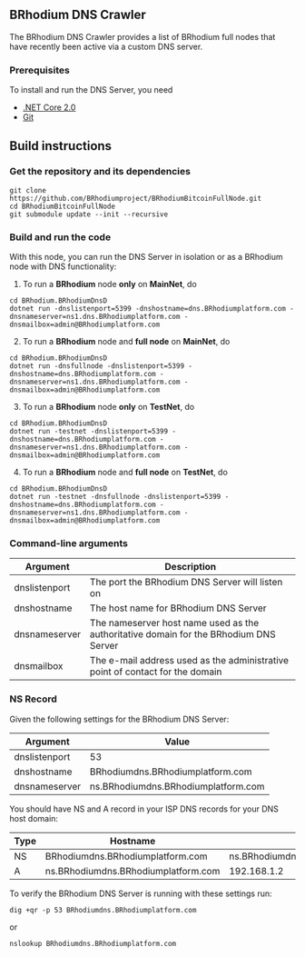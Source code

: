 ## BRhodium DNS Crawler
The BRhodium DNS Crawler provides a list of BRhodium full nodes that have recently been active via a custom DNS server.

### Prerequisites

To install and run the DNS Server, you need
* [.NET Core 2.0](https://www.microsoft.com/net/download/core)
* [Git](https://git-scm.com/)

## Build instructions

### Get the repository and its dependencies

```
git clone https://github.com/BRhodiumproject/BRhodiumBitcoinFullNode.git
cd BRhodiumBitcoinFullNode
git submodule update --init --recursive
```

### Build and run the code
With this node, you can run the DNS Server in isolation or as a BRhodium node with DNS functionality:

1. To run a <b>BRhodium</b> node <b>only</b> on <b>MainNet</b>, do
```
cd BRhodium.BRhodiumDnsD
dotnet run -dnslistenport=5399 -dnshostname=dns.BRhodiumplatform.com -dnsnameserver=ns1.dns.BRhodiumplatform.com -dnsmailbox=admin@BRhodiumplatform.com
```

2. To run a <b>BRhodium</b> node and <b>full node</b> on <b>MainNet</b>, do
```
cd BRhodium.BRhodiumDnsD
dotnet run -dnsfullnode -dnslistenport=5399 -dnshostname=dns.BRhodiumplatform.com -dnsnameserver=ns1.dns.BRhodiumplatform.com -dnsmailbox=admin@BRhodiumplatform.com
```

3. To run a <b>BRhodium</b> node <b>only</b> on <b>TestNet</b>, do
```
cd BRhodium.BRhodiumDnsD
dotnet run -testnet -dnslistenport=5399 -dnshostname=dns.BRhodiumplatform.com -dnsnameserver=ns1.dns.BRhodiumplatform.com -dnsmailbox=admin@BRhodiumplatform.com
```

4. To run a <b>BRhodium</b> node and <b>full node</b> on <b>TestNet</b>, do
```
cd BRhodium.BRhodiumDnsD
dotnet run -testnet -dnsfullnode -dnslistenport=5399 -dnshostname=dns.BRhodiumplatform.com -dnsnameserver=ns1.dns.BRhodiumplatform.com -dnsmailbox=admin@BRhodiumplatform.com
```

### Command-line arguments

| Argument      | Description                                                                          |
| ------------- | ------------------------------------------------------------------------------------ |
| dnslistenport | The port the BRhodium DNS Server will listen on                                       |
| dnshostname   | The host name for BRhodium DNS Server                                                 |
| dnsnameserver | The nameserver host name used as the authoritative domain for the BRhodium DNS Server |
| dnsmailbox    | The e-mail address used as the administrative point of contact for the domain        |

### NS Record

Given the following settings for the BRhodium DNS Server:

| Argument      | Value                             |
| ------------- | --------------------------------- |
| dnslistenport | 53                                |
| dnshostname   | BRhodiumdns.BRhodiumplatform.com    |
| dnsnameserver | ns.BRhodiumdns.BRhodiumplatform.com |

You should have NS and A record in your ISP DNS records for your DNS host domain:

| Type     | Hostname                          | Data                              |
| -------- | --------------------------------- | --------------------------------- |
| NS       | BRhodiumdns.BRhodiumplatform.com    | ns.BRhodiumdns.BRhodiumplatform.com |
| A        | ns.BRhodiumdns.BRhodiumplatform.com | 192.168.1.2                       |

To verify the BRhodium DNS Server is running with these settings run:

```
dig +qr -p 53 BRhodiumdns.BRhodiumplatform.com
```
or
```
nslookup BRhodiumdns.BRhodiumplatform.com
```
